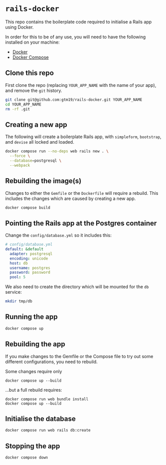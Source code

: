 # `rails-docker`

This repo contains the boilerplate code required to initialise a Rails app using Docker.

In order for this to be of any use, you will need to have the following installed on your machine:

* [Docker](https://docs.docker.com/get-docker/)
* [Docker Compose](https://docs.docker.com/compose/install/)

## Clone this repo

First clone the repo (replacing `YOUR_APP_NAME` with the name of your app), and remove the `git` history.

```bash
git clone git@github.com:gtm19/rails-docker.git YOUR_APP_NAME
cd YOUR_APP_NAME
rm -rf .git
```

## Creating a new app

The following will create a boilerplate Rails app, with `simpleform`, `bootstrap`, and `devise` all locked and loaded.

```bash
docker compose run --no-deps web rails new . \
  --force \
  --database=postgresql \
  --webpack
```

## Rebuilding the image(s)

Changes to either the `Gemfile` or the `Dockerfile` will require a rebuild. This includes the changes which are caused by creating a new app.

```bash
docker compose build
```

## Pointing the Rails app at the Postgres container

Change the `config/database.yml` so it includes this:

```yml
# config/database.yml
default: &default
  adapter: postgresql
  encoding: unicode
  host: db
  username: postgres
  password: password
  pool: 5
```

We also need to create the directory which will be mounted for the `db` service:

```bash
mkdir tmp/db
```

## Running the app

```bash
docker compose up
```

## Rebuilding the app

If you make changes to the Gemfile or the Compose file to try out some different configurations, you need to rebuild.

Some changes require only 
```
docker compose up --build
```
...but a full rebuild requires: 
```
docker compose run web bundle install
docker compose up --build
```

## Initialise the database

```bash
docker compose run web rails db:create
```

## Stopping the app

```bash
docker compose down
```
